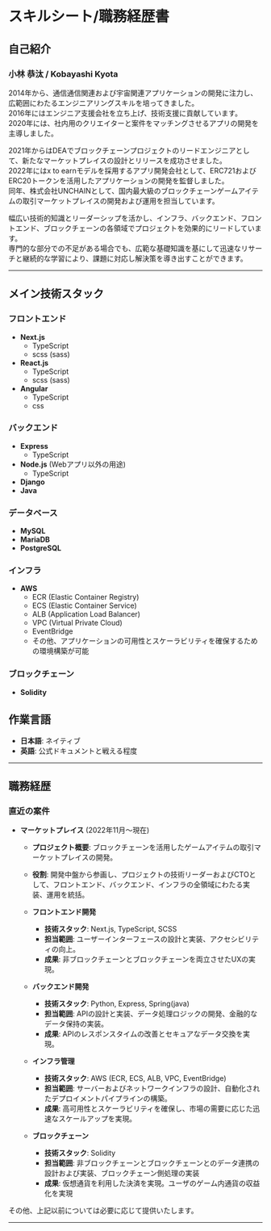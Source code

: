 # スキルシート/職務経歴書

## 自己紹介

### 小林 恭汰 / Kobayashi Kyota

2014年から、通信通信関連および宇宙関連アプリケーションの開発に注力し、広範囲にわたるエンジニアリングスキルを培ってきました。  
2016年にはエンジニア支援会社を立ち上げ、技術支援に貢献しています。  
2020年には、社内用のクリエイターと案件をマッチングさせるアプリの開発を主導しました。  
  
2021年からはDEAでブロックチェーンプロジェクトのリードエンジニアとして、新たなマーケットプレイスの設計とリリースを成功させました。  
2022年にはx to earnモデルを採用するアプリ開発会社として、ERC721およびERC20トークンを活用したアプリケーションの開発を監督しました。  
同年、株式会社UNCHAINとして、国内最大級のブロックチェーンゲームアイテムの取引マーケットプレイスの開発および運用を担当しています。  
  
幅広い技術的知識とリーダーシップを活かし、インフラ、バックエンド、フロントエンド、ブロックチェーンの各領域でプロジェクトを効果的にリードしています。  
専門的な部分での不足がある場合でも、広範な基礎知識を基にして迅速なリサーチと継続的な学習により、課題に対応し解決策を導き出すことができます。  

---
## メイン技術スタック

### フロントエンド
- **Next.js**
  - TypeScript
  - scss (sass)
- **React.js**
  - TypeScript
  - scss (sass)
- **Angular**
  - TypeScript
  - css

### バックエンド
- **Express**
  - TypeScript
- **Node.js** (Webアプリ以外の用途)
  - TypeScript
- **Django**
- **Java**

### データベース
- **MySQL**
- **MariaDB**
- **PostgreSQL**

### インフラ
- **AWS**
  - ECR (Elastic Container Registry)
  - ECS (Elastic Container Service)
  - ALB (Application Load Balancer)
  - VPC (Virtual Private Cloud)
  - EventBridge
  - その他、アプリケーションの可用性とスケーラビリティを確保するための環境構築が可能

### ブロックチェーン
- **Solidity**

## 作業言語

- **日本語**: ネイティブ
- **英語**: 公式ドキュメントと戦える程度

---

## 職務経歴

### 直近の案件
- **マーケットプレイス** (2022年11月〜現在)
  - **プロジェクト概要**: ブロックチェーンを活用したゲームアイテムの取引マーケットプレイスの開発。
  - **役割**: 開発中盤から参画し、プロジェクトの技術リーダーおよびCTOとして、フロントエンド、バックエンド、インフラの全領域にわたる実装、運用を統括。

  - **フロントエンド開発**
    - **技術スタック**: Next.js, TypeScript, SCSS
    - **担当範囲**: ユーザーインターフェースの設計と実装、アクセシビリティの向上。
    - **成果**: 非ブロックチェーンとブロックチェーンを両立させたUXの実現。

  - **バックエンド開発**
    - **技術スタック**: Python, Express, Spring(java)
    - **担当範囲**: APIの設計と実装、データ処理ロジックの開発、金融的なデータ保持の実装。
    - **成果**: APIのレスポンスタイムの改善とセキュアなデータ交換を実現。

  - **インフラ管理**
    - **技術スタック**: AWS (ECR, ECS, ALB, VPC, EventBridge)
    - **担当範囲**: サーバーおよびネットワークインフラの設計、自動化されたデプロイメントパイプラインの構築。
    - **成果**: 高可用性とスケーラビリティを確保し、市場の需要に応じた迅速なスケールアップを実現。

  - **ブロックチェーン**
    - **技術スタック**: Solidity
    - **担当範囲**: 非ブロックチェーンとブロックチェーンとのデータ連携の設計および実装、ブロックチェーン側処理の実装
    - **成果**: 仮想通貨を利用した決済を実現。ユーザのゲーム内通貨の収益化を実現

その他、上記以前については必要に応じて提供いたします。

---
